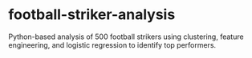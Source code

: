# football-striker-analysis
Python-based analysis of 500 football strikers using clustering, feature engineering, and logistic regression to identify top performers.

